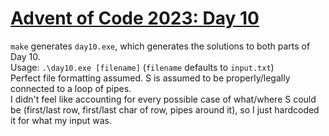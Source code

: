 # [Advent of Code 2023: Day 10](https://adventofcode.com/2023/day/10)

`make` generates `day10.exe`, which generates the solutions to both parts of Day 10.  
Usage: `.\day10.exe [filename]` (`filename` defaults to `input.txt`)  
Perfect file formatting assumed. S is assumed to be properly/legally connected to a loop of pipes.  
I didn't feel like accounting for every possible case of what/where S could be (first/last row, first/last char of row, pipes around it), so I just hardcoded it for what my input was.  
